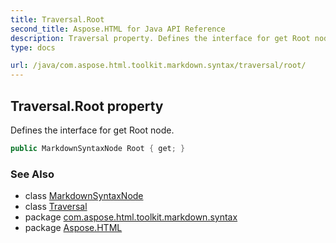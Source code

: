 ```yaml
---
title: Traversal.Root
second_title: Aspose.HTML for Java API Reference
description: Traversal property. Defines the interface for get Root node
type: docs

url: /java/com.aspose.html.toolkit.markdown.syntax/traversal/root/
---
```

## Traversal.Root property

Defines the interface for get Root node.

```java
public MarkdownSyntaxNode Root { get; }
```

### See Also

* class [MarkdownSyntaxNode](../../markdownsyntaxnode/)
* class [Traversal](../)
* package [com.aspose.html.toolkit.markdown.syntax](../../../com.aspose.html.toolkit.markdown.syntax/)
* package [Aspose.HTML](../../../)
